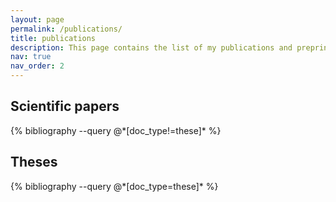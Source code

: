 ```yaml
---
layout: page
permalink: /publications/
title: publications
description: This page contains the list of my publications and preprints.
nav: true
nav_order: 2
---
```


<!-- _pages/publications.md -->
<div class="publications">

<h2>Scientific papers</h2>
{% bibliography --query @*[doc_type!=these]* %}

<h2>Theses</h2>
{% bibliography --query @*[doc_type=these]* %}

</div>





